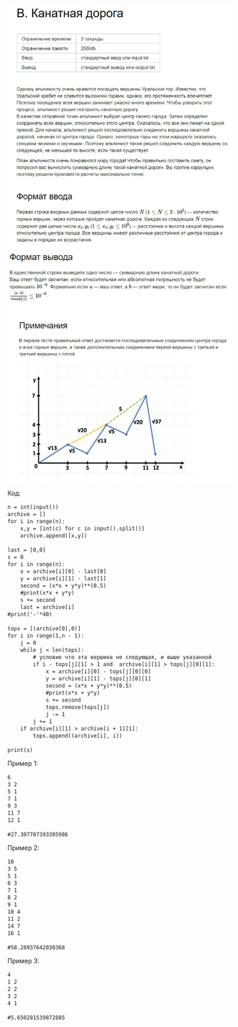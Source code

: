 ![Image alt](https://github.com/AshenRain/YandexContest/raw/main/ML_Internship_2022_Spring-Summer/Task_B/1.jpg)
![Image alt](https://github.com/AshenRain/YandexContest/raw/main/ML_Internship_2022_Spring-Summer/Task_B/2.jpg)
![Image alt](https://github.com/AshenRain/YandexContest/raw/main/ML_Internship_2022_Spring-Summer/Task_B/3.jpg)

Код:

```
n = int(input())
archive = []
for i in range(n):
    x,y = [int(c) for c in input().split()]
    archive.append([x,y])

last = [0,0]
s = 0
for i in range(n):
    x = archive[i][0] - last[0]
    y = archive[i][1] - last[1]
    second = (x*x + y*y)**(0.5)
    #print(x*x + y*y)
    s += second
    last = archive[i]
#print('-'*40)

tops = [(archive[0],0)]
for i in range(1,n - 1):
    j = 0
    while j < len(tops):
        # условие что эта вершина не следующая, и выше указанной
        if i - tops[j][1] > 1 and  archive[i][1] > tops[j][0][1]:
            x = archive[i][0] - tops[j][0][0]
            y = archive[i][1] - tops[j][0][1]
            second = (x*x + y*y)**(0.5)
            #print(x*x + y*y)
            s += second
            tops.remove(tops[j])
            j -= 1
        j += 1
    if archive[i][1] > archive[i + 1][1]:
        tops.append((archive[i], i))

print(s)

```

Пример 1:

```
6
3 2
5 1
7 1
9 3
11 7
12 1

#27.307707393305986
```

Пример 2:

```
10
3 5
5 1
6 3
7 1
8 2
9 1
10 4
11 2
14 7
16 1

#58.28937642030368
```

Пример 3:

```
4
1 2
2 2
3 2
4 1

#5.650281539872885
```
